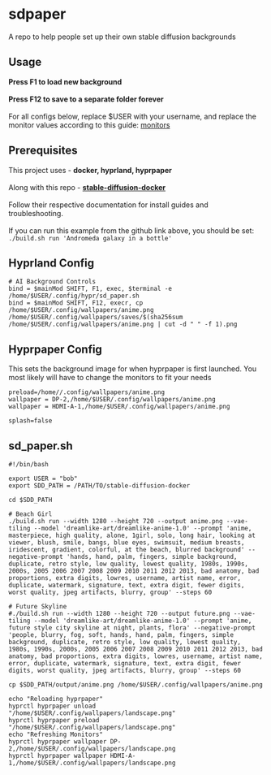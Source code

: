 # sdpaper
A repo to help people set up their own stable diffusion backgrounds

## Usage
**Press F1 to load new background**\
\
**Press F12 to save to a separate folder forever**\
\
For all configs below, replace $USER with your username, and replace the monitor values according to this guide: [monitors](https://wiki.hyprland.org/Configuring/Monitors/)


## Prerequisites
This project uses - **docker, hyprland, hyprpaper**\
\
Along with this repo - **[stable-diffusion-docker](https://github.com/fboulnois/stable-diffusion-docker)**\
\
Follow their respective documentation for install guides and troubleshooting. \
\
If you can run this example from the github link above, you should be set:\
`./build.sh run 'Andromeda galaxy in a bottle'`


## Hyprland Config
```
# AI Background Controls
bind = $mainMod SHIFT, F1, exec, $terminal -e /home/$USER/.config/hypr/sd_paper.sh 
bind = $mainMod SHIFT, F12, execr, cp /home/$USER/.config/wallpapers/anime.png /home/$USER/.config/wallpapers/saves/$(sha256sum /home/$USER/.config/wallpapers/anime.png | cut -d " " -f 1).png
```


## Hyprpaper Config
This sets the background image for when hyprpaper is first launched. You most likely will have to change the monitors to fit your needs
```
preload=/home//.config/wallpapers/anime.png
wallpaper = DP-2,/home/$USER/.config/wallpapers/anime.png
wallpaper = HDMI-A-1,/home/$USER/.config/wallpapers/anime.png

splash=false
```


## sd_paper.sh
```
#!/bin/bash

export USER = "bob"
export SDD_PATH = /PATH/TO/stable-diffusion-docker

cd $SDD_PATH

# Beach Girl
./build.sh run --width 1280 --height 720 --output anime.png --vae-tiling --model 'dreamlike-art/dreamlike-anime-1.0' --prompt 'anime, masterpiece, high quality, alone, 1girl, solo, long hair, looking at viewer, blush, smile, bangs, blue eyes, swimsuit, medium breasts, iridescent, gradient, colorful, at the beach, blurred background' --negative-prompt 'hands, hand, palm, fingers, simple background, duplicate, retro style, low quality, lowest quality, 1980s, 1990s, 2000s, 2005 2006 2007 2008 2009 2010 2011 2012 2013, bad anatomy, bad proportions, extra digits, lowres, username, artist name, error, duplicate, watermark, signature, text, extra digit, fewer digits, worst quality, jpeg artifacts, blurry, group' --steps 60

# Future Skyline
#./build.sh run --width 1280 --height 720 --output future.png --vae-tiling --model 'dreamlike-art/dreamlike-anime-1.0' --prompt 'anime, future style city skyline at night, plants, flora' --negative-prompt 'people, blurry, fog, soft, hands, hand, palm, fingers, simple background, duplicate, retro style, low quality, lowest quality, 1980s, 1990s, 2000s, 2005 2006 2007 2008 2009 2010 2011 2012 2013, bad anatomy, bad proportions, extra digits, lowres, username, artist name, error, duplicate, watermark, signature, text, extra digit, fewer digits, worst quality, jpeg artifacts, blurry, group' --steps 60

cp $SDD_PATH/output/anime.png /home/$USER/.config/wallpapers/anime.png

echo "Reloading hyprpaper"
hyprctl hyprpaper unload "/home/$USER/.config/wallpapers/landscape.png"
hyprctl hyprpaper preload "/home/$USER/.config/wallpapers/landscape.png"
echo "Refreshing Monitors"
hyprctl hyprpaper wallpaper DP-2,/home/$USER/.config/wallpapers/landscape.png
hyprctl hyprpaper wallpaper HDMI-A-1,/home/$USER/.config/wallpapers/landscape.png
```
